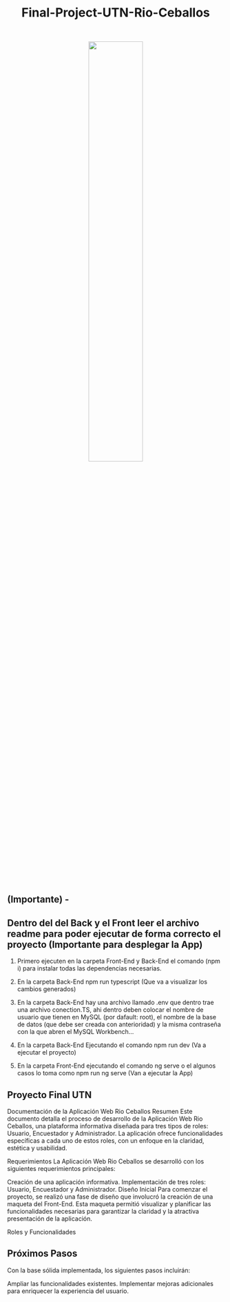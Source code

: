 
<h1 align="center"> Final-Project-UTN-Rio-Ceballos  </h1>
<br>
<p align="center">
  <img width="50%"
  src= "https://hotelesygastronomiacordoba.com/wp-content/uploads/2023/01/Rio-Ceballos.jpg" />
</p>


(Importante) - 
-
Dentro del del Back y el Front leer el archivo readme para poder ejecutar de forma correcto el proyecto 
(Importante para desplegar la App)
-
1) Primero ejecuten en la carpeta Front-End y Back-End el comando (npm i) para instalar todas las dependencias necesarias.

2) En la carpeta Back-End npm run typescript (Que va a visualizar los cambios generados)

3) En la carpeta Back-End hay una archivo llamado .env que dentro trae una archivo conection.TS, ahi dentro deben colocar el nombre de usuario que tienen en MySQL (por dafault: root), el nombre de la base de datos (que debe ser creada con anterioridad) y la misma contraseña con la que abren el MySQL Workbench...   

4) En la carpeta Back-End Ejecutando el comando npm run dev (Va a ejecutar el proyecto)
                          
5) En la carpeta Front-End ejecutando el comando ng serve o el algunos casos lo toma como npm run ng serve (Van a ejecutar la App)


Proyecto Final UTN
-
Documentación de la Aplicación Web Rio Ceballos
Resumen
Este documento detalla el proceso de desarrollo de la Aplicación Web Rio Ceballos, una plataforma informativa diseñada para tres tipos de roles: Usuario, Encuestador y Administrador. 
La aplicación ofrece funcionalidades específicas a cada uno de estos roles, con un enfoque en la claridad, estética y usabilidad.

Requerimientos
La Aplicación Web Rio Ceballos se desarrolló con los siguientes requerimientos principales:

Creación de una aplicación informativa.
Implementación de tres roles: Usuario, Encuestador y Administrador.
Diseño Inicial
Para comenzar el proyecto, se realizó una fase de diseño que involucró la creación de una maqueta del Front-End. 
Esta maqueta permitió visualizar y planificar las funcionalidades necesarias para garantizar la claridad y la atractiva presentación de la aplicación.

Roles y Funcionalidades

Próximos Pasos
-
Con la base sólida implementada, los siguientes pasos incluirán:

Ampliar las funcionalidades existentes.
Implementar mejoras adicionales para enriquecer la experiencia del usuario.
